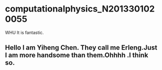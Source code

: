 # computationalphysics_N2013301020055
WHU It is fantastic.
## Hello I am Yiheng Chen. They call me Erleng.Just I am more handsome than them.Ohhhh .I think so. 
